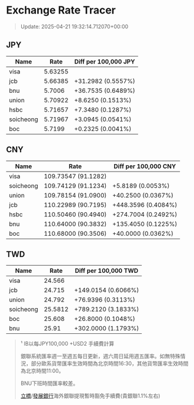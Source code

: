 # Exchange Rate Tracer

> Update: 2025-04-21 19:32:14.712070+00:00

## JPY

| Name      |    Rate | Diff per 100,000 JPY   |
|-----------|---------|------------------------|
| visa      | 5.63255 |                        |
| jcb       | 5.66385 | +31.2982 (0.5557%)     |
| bnu       | 5.7006  | +36.7535 (0.6489%)     |
| union     | 5.70922 | +8.6250 (0.1513%)      |
| hsbc      | 5.71657 | +7.3480 (0.1287%)      |
| soicheong | 5.71967 | +3.0945 (0.0541%)      |
| boc       | 5.7199  | +0.2325 (0.0041%)      |

## CNY

| Name      | Rate                | Diff per 100,000 CNY   |
|-----------|---------------------|------------------------|
| visa      | 109.73547	(91.1282) |                        |
| soicheong | 109.74129	(91.1234) | +5.8189 (0.0053%)      |
| union     | 109.78154	(91.0900) | +40.2500 (0.0367%)     |
| jcb       | 110.22989	(90.7195) | +448.3596 (0.4084%)    |
| hsbc      | 110.50460	(90.4940) | +274.7004 (0.2492%)    |
| bnu       | 110.64000	(90.3832) | +135.4050 (0.1225%)    |
| boc       | 110.68000	(90.3506) | +40.0000 (0.0362%)     |

## TWD

| Name      |    Rate | Diff per 100,000 TWD   |
|-----------|---------|------------------------|
| visa      | 24.566  |                        |
| jcb       | 24.715  | +149.0154 (0.6066%)    |
| union     | 24.792  | +76.9396 (0.3113%)     |
| soicheong | 25.5812 | +789.2120 (3.1833%)    |
| boc       | 25.608  | +26.8000 (0.1048%)     |
| bnu       | 25.91   | +302.0000 (1.1793%)    |


> ¹ IB以每JPY100,000 +USD2 手續費計算
>
> 銀聯系統匯率週一至週五每日更新，週六周日延用週五匯率。如無特殊情況，部分歐系貨幣匯率生效時間為北京時間16:30，其他貨幣匯率生效時間為北京時間11:00。
>
> BNU下班時間匯率較差。
>
> [立橋](https://www.wlbank.com.mo/uploads/ueditor/file/20181211/1544536513900230.pdf)/[發展銀行](https://www.mdb.com.mo/Service_Charges_20230728.pdf)海外銀聯提現暫時豁免手續費(貴銀聯1.1%左右)

